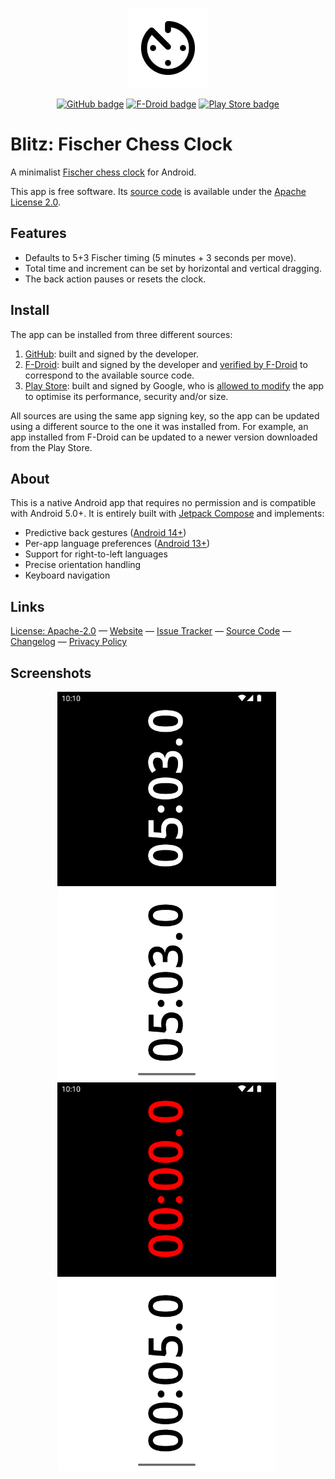 <!-- Copyright 2024 Léo de Souza -->
<!-- SPDX-License-Identifier: Apache-2.0 -->

<p align="center">
  <img src="metadata/en-US/images/icon.png" height="128" width="128" alt="App icon" />
</p>

<p align="center">
  <a href="https://github.com/ldeso/blitz/releases/latest">
    <img src="https://img.shields.io/github/release/ldeso/blitz.svg?logo=github&label=GitHub" alt="GitHub badge" /></a>
  <a href="https://f-droid.org/packages/net.leodesouza.blitz/">
    <img src="https://img.shields.io/f-droid/v/net.leodesouza.blitz?logo=F-Droid&label=F-Droid" alt="F-Droid badge" /></a>
  <a href="https://play.google.com/store/apps/details?id=net.leodesouza.blitz">
    <img src="https://img.shields.io/badge/Play%20Store-v1.8.1-blue?logo=Google-Play" alt="Play Store badge" /></a>
</p>

# Blitz: Fischer Chess Clock

A minimalist [Fischer chess clock](https://en.wikipedia.org/wiki/Fischer_clock) for Android.

This app is free software.
Its [source code](https://github.com/ldeso/blitz) is available under the [Apache License 2.0](LICENSES/Apache-2.0.md).

## Features

  - Defaults to 5+3 Fischer timing (5 minutes + 3 seconds per move).
  - Total time and increment can be set by horizontal and vertical dragging.
  - The back action pauses or resets the clock.

## Install

The app can be installed from three different sources:

  1. [GitHub](https://github.com/ldeso/blitz/releases/latest): built and signed by the developer.
  2. [F-Droid](https://f-droid.org/packages/net.leodesouza.blitz/): built and signed by the developer and [verified by F-Droid](https://f-droid.org/docs/Reproducible_Builds/) to correspond to the available source code.
  3. [Play Store](https://play.google.com/store/apps/details?id=net.leodesouza.blitz): built and signed by Google, who is [allowed to modify](https://play.google/play-app-signing-terms/) the app to optimise its performance, security and/or size.

All sources are using the same app signing key, so the app can be updated using a different source to the one it was installed from.
For example, an app installed from F-Droid can be updated to a newer version downloaded from the Play Store.

## About

This is a native Android app that requires no permission and is compatible with Android 5.0+.
It is entirely built with [Jetpack Compose](https://developer.android.com/jetpack/compose) and implements:

  - Predictive back gestures ([Android 14+](https://developer.android.com/about/versions/13/features/predictive-back-gesture))
  - Per-app language preferences ([Android 13+](https://developer.android.com/about/versions/13/features/app-languages))
  - Support for right-to-left languages
  - Precise orientation handling
  - Keyboard navigation

## Links

[License: Apache-2.0](LICENSES/Apache-2.0.md) — [Website](https://blitz.leodesouza.net) — [Issue Tracker](https://github.com/ldeso/blitz/issues) — [Source Code](https://github.com/ldeso/blitz) — [Changelog](CHANGELOG.md) — [Privacy Policy](PRIVACY_POLICY.md)

## Screenshots

<p align="center">
  &nbsp;<img src="metadata/en-US/images/phoneScreenshots/1.png" alt="Screenshot of the initial view" height="622" width="350">&nbsp;&#8203;
  &nbsp;<img src="metadata/en-US/images/phoneScreenshots/2.png" alt="Screenshot when time is over" height="622" width="350">&nbsp;
</p>
